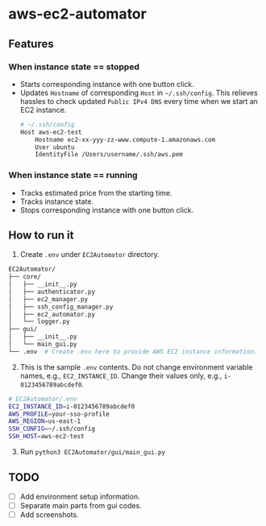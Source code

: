 # aws-ec2-automator

## Features
### When instance state == stopped
- Starts corresponding instance with one button click.
- Updates `Hostname` of corresponding `Host` in `~/.ssh/config`. This relieves hassles to check updated `Public IPv4 DNS` every time when we start an EC2 instance.
    ```bash
    # ~/.ssh/config
    Host aws-ec2-test
        Hostname ec2-xx-yyy-zz-www.compute-1.amazonaws.com
        User ubuntu
        IdentityFile /Users/username/.ssh/aws.pem
    ```
### When instance state == running
- Tracks estimated price from the starting time.
- Tracks instance state.
- Stops corresponding instance with one button click.

## How to run it
1. Create `.env` under `EC2Automator` directory.
```bash
EC2Automator/
├── core/
│   ├── __init__.py
│   ├── authenticator.py
│   ├── ec2_manager.py
│   ├── ssh_config_manager.py
│   ├── ec2_automator.py
│   └── logger.py
├── gui/
│   ├── __init__.py
│   └── main_gui.py
└── .env  # Create .env here to provide AWS EC2 instance information.
```
2. This is the sample `.env` contents. Do not change environment variable names, e.g., `EC2_INSTANCE_ID`. Change their values only, e.g., `i-0123456789abcdef0`.
```bash
# EC2Automator/.env
EC2_INSTANCE_ID=i-0123456789abcdef0
AWS_PROFILE=your-sso-profile
AWS_REGION=us-east-1
SSH_CONFIG=~/.ssh/config
SSH_HOST=aws-ec2-test
```

3. Run `python3 EC2Automator/gui/main_gui.py`

## TODO
- [ ] Add environment setup information.
- [ ] Separate main parts from gui codes.
- [ ] Add screenshots.